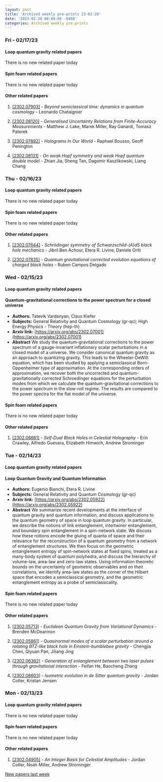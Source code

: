 ```yaml
---
layout: post
title: 'Archived weekly pre-prints 23-02-20'
date: '2023-02-20 08:00:06 -0400'
categories: Archived weekly pre-prints
---
```



### Fri - 02/17/23

#### Loop quantum gravity related papers

There is no new related paper today 

#### Spin foam related papers

There is no new related paper today 



#### Other related papers

1. [[2302.07903]](https://arxiv.org/abs/2302.07903) - *Beyond semiclassical time: dynamics in quantum cosmology* - Leonardo Chataignier

1. [[2302.08120]](https://arxiv.org/abs/2302.08120) - *Generalised Uncertainty Relations from Finite-Accuracy Measurements* - Matthew J. Lake, Marek Miller, Ray Ganardi, Tomasz Paterek

1. [[2302.07892]](https://arxiv.org/abs/2302.07892) - *Holograms In Our World* - Raphael Bousso, Geoff Penington

1. [[2302.08131]](https://arxiv.org/abs/2302.08131) - *On weak Hopf symmetry and weak Hopf quantum double model* - Zhian Jia, Sheng Tan, Dagomir Kaszlikowski, Liang Chang



### Thu - 02/16/23

#### Loop quantum gravity related papers

There is no new related paper today 

#### Spin foam related papers

There is no new related paper today 



#### Other related papers

1. [[2302.07644]](https://arxiv.org/abs/2302.07644) - *Schrödinger symmetry of Schwarzschild-(A)dS black hole mechanics* - Jibril Ben Achour, Etera R. Livine, Daniele Oriti

1. [[2302.07835]](https://arxiv.org/abs/2302.07835) - *Quantum gravitational corrected evolution equations of charged black  holes* - Ruben Campos Delgado



### Wed - 02/15/23

#### Loop quantum gravity related papers

#### **Quantum-gravitational corrections to the power spectrum for a closed  universe**
 - **Authors:** Tatevik Vardanyan, Claus Kiefer
 - **Subjects:** General Relativity and Quantum Cosmology (gr-qc); High Energy Physics - Theory (hep-th)
 - **Arxiv link:** [https://arxiv.org/abs/2302.07001](https://arxiv.org/abs/2302.07001)
 - **Abstract**
 We study the quantum-gravitational corrections to the power spectrum of a gauge-invariant inflationary scalar perturbations in a closed model of a universe. We consider canonical quantum gravity as an approach to quantizing gravity. This leads to the Wheeler-DeWitt equation, which has been studied by applying a semiclassical Born-Oppenheimer type of approximation. At the corresponding orders of approximation, we recover both the uncorrected and quantum-gravitationally corrected Schroedinger equations for the perturbation modes from which we calculate the quantum-gravitational corrections to the power spectrum in the slow-roll regime. The results are compared to the power spectra for the flat model of the universe. 

#### Spin foam related papers

There is no new related paper today 



#### Other related papers

1. [[2302.06661]](https://arxiv.org/abs/2302.06661) - *Self-Dual Black Holes in Celestial Holography* - Erin Crawley, Alfredo Guevara, Elizabeth Himwich, Andrew Strominger



### Tue - 02/14/23

#### Loop quantum gravity related papers

#### **Loop Quantum Gravity and Quantum Information**
 - **Authors:** Eugenio Bianchi, Etera R. Livine
 - **Subjects:** General Relativity and Quantum Cosmology (gr-qc)
 - **Arxiv link:** [https://arxiv.org/abs/2302.05922](https://arxiv.org/abs/2302.05922)
 - **Abstract**
 We summarize recent developments at the interface of quantum gravity and quantum information, and discuss applications to the quantum geometry of space in loop quantum gravity. In particular, we describe the notions of link entanglement, intertwiner entanglement, and boundary spin entanglement in a spin-network state. We discuss how these notions encode the gluing of quanta of space and their relevance for the reconstruction of a quantum geometry from a network of entanglement structures. We then focus on the geometric entanglement entropy of spin-network states at fixed spins, treated as a many-body system of quantum polyhedra, and discuss the hierarchy of volume-law, area-law and zero-law states. Using information theoretic bounds on the uncertainty of geometric observables and on their correlations, we identify area-law states as the corner of the Hilbert space that encodes a semiclassical geometry, and the geometric entanglement entropy as a probe of semiclassicality. 

#### Spin foam related papers

There is no new related paper today 



#### Other related papers

1. [[2302.05713]](https://arxiv.org/abs/2302.05713) - *Euclidean Quantum Gravity from Variational Dynamics* - Brenden McDearmon

1. [[2302.05861]](https://arxiv.org/abs/2302.05861) - *Quasinormal modes of a scalar perturbation around a rotating BTZ-like  black hole in Einstein-bumblebee gravity* - Chengjia Chen, Qiyuan Pan, Jiliang Jing

1. [[2302.06362]](https://arxiv.org/abs/2302.06362) - *Generation of entanglement between two laser pulses through  gravitational interaction* - Feifan He, Baocheng Zhang

1. [[2302.06603]](https://arxiv.org/abs/2302.06603) - *Isometric evolution in de Sitter quantum gravity* - Jordan Cotler, Kristan Jensen



### Mon - 02/13/23

#### Loop quantum gravity related papers

There is no new related paper today 

#### Spin foam related papers

There is no new related paper today 



#### Other related papers

1. [[2302.04905]](https://arxiv.org/abs/2302.04905) - *An Integer Basis for Celestial Amplitudes* - Jordan Cotler, Noah Miller, Andrew Strominger






[New papers last week]({{site.url}}/archived/weekly/pre-prints/2023/02/13/archived_weekly_papers.html)